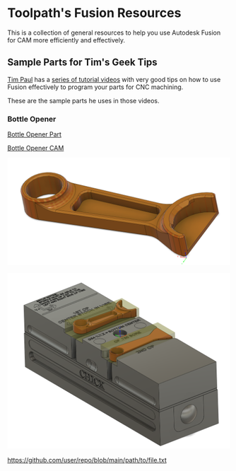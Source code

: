 # Toolpath's Fusion Resources 

This is a collection of general resources to help you use Autodesk Fusion for CAM more efficiently and effectively. 

## Sample Parts for Tim's Geek Tips

[Tim Paul](https://www.instagram.com/oneeartim/) has a [series of tutorial videos](https://www.youtube.com/playlist?list=PLcocll3ju6rRrETrExgh74gx3VYsOm-d0) with very good tips on how to use Fusion effectively to program your parts for CNC machining. 

These are the sample parts he uses in those videos. 

### Bottle Opener

[Bottle Opener Part](https://raw.githubusercontent.com/toolpath/fusion_resources/main/sample_parts/Bottle%20Opener%20Chamfer%20Time.f3d
) 

[Bottle Opener CAM](https://raw.githubusercontent.com/toolpath/fusion_resources/tree/main/sample_parts/Bottle%20Opener%20CAM%20Assm.f3d
)

![bottle opener part](sample_parts/images/bottle_opener_part.png)

![bottle opener CAM](sample_parts/images/bottle_opener_cam.png)


https://github.com/user/repo/blob/main/path/to/file.txt




